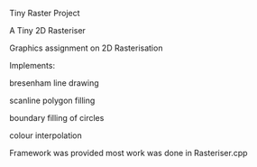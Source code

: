 Tiny Raster Project

A Tiny 2D Rasteriser 

Graphics assignment on 2D Rasterisation

Implements:

bresenham line drawing

scanline polygon filling

boundary filling of circles

colour interpolation


Framework was provided most work was done in Rasteriser.cpp
